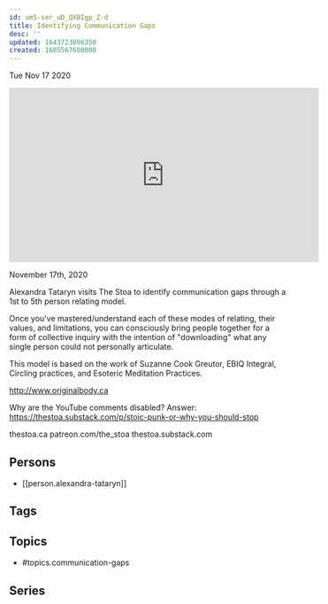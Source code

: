 ```yaml
---
id: um5-ser_uD_QXBIgp_Z-d
title: Identifying Communication Gaps
desc: ''
updated: 1643723096350
created: 1605567600000
---
```





Tue Nov 17 2020

<iframe width="560" height="315" src="https://www.youtube.com/embed/W88urXwmrcI" title="Identifying Communication Gaps w/ Alexandra Tataryn" frameborder="0" allow="accelerometer; autoplay; clipboard-write; encrypted-media; gyroscope; picture-in-picture" allowfullscreen ></iframe>

November 17th, 2020

Alexandra Tataryn visits The Stoa to identify communication gaps through a 1st to 5th person relating model.

Once you've mastered/understand each of these modes of relating, their values, and limitations, you can consciously bring people together for a form of collective inquiry with the intention of "downloading" what any single person could not personally articulate.

This model is based on the work of Suzanne Cook Greutor, EBIQ Integral, Circling practices, and Esoteric Meditation Practices.

http://www.originalbody.ca

Why are the YouTube comments disabled? Answer: https://thestoa.substack.com/p/stoic-punk-or-why-you-should-stop

thestoa.ca
patreon.com/the_stoa
thestoa.substack.com

## Persons

- [[person.alexandra-tataryn]]

## Tags



## Topics

- #topics.communication-gaps

## Series



